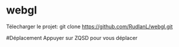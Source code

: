 # webgl
Télecharger le projet: git clone https://github.com/RudlanL/webgl.git

#Déplacement
Appuyer sur ZQSD pour vous déplacer
